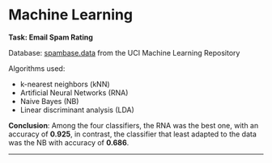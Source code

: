 # Machine Learning

**Task: Email Spam Rating**

Database: [spambase.data](https://archive.ics.uci.edu/ml/datasets/Spambase) from the UCI Machine Learning Repository

Algorithms used:

- k-nearest neighbors (kNN)
- Artificial Neural Networks (RNA)
- Naive Bayes (NB)
- Linear discriminant analysis (LDA)

**Conclusion**: Among the four classifiers, the RNA was the best one, with an accuracy of **0.925**, in contrast, the classifier that least adapted to the data was the NB with accuracy of **0.686**.

-----------------------------------------------------------------------------------------------------
